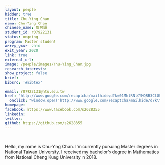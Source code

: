 ```yaml
---
layout: people
hidden: true
title: Chu-Ying Chan
name: Chu-Ying Chan
chinese_name: 詹居穎
student_id: r07922131
status: ongoing
program: Master student
entry_year: 2018
exit_year: 2020
link: true
external_url:
image: /people/images/Chu-Ying_Chan.jpg
research_interests: 
show_project: false
brief: 
bibsrc: '#bibtex'

email: r07922131@ntu.edu.tw
href: "http://www.google.com/recaptcha/mailhide/d?k=01MhlRNlCYMQRB3CtGk9pPWQ==&amp;c=Seat9oiuZshm6ibK_MUDZilOr7fBybQahRY7P83oUwM="
  onclick: "window.open('http://www.google.com/recaptcha/mailhide/d?k\\07501MhlRNlCYMQRB3CtGk9pPWQ\\75\\75\\46c\\75Seat9oiuZshm6ibK_MUDZilOr7fBybQahRY7P83oUwM\\075', '', 'toolbar=0,scrollbars=0,location=0,statusbar=0,menubar=0,resizable=0,width=500,height=300'); return false;"
homepage: 
facebook: https://www.facebook.com/s2628355
linkedin: 
twitter: 
github: https://github.com/s2628355
---
```


<br />

Hello, my name is Chu-Ying Chan. I'm currently pursuing Master degrees in National Taiwan University. I received my bachelor's degree in Mathematics from National Cheng Kung University in 2018. 

